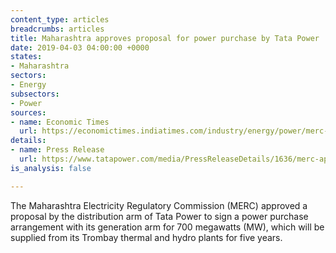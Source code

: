 ```yaml
---
content_type: articles
breadcrumbs: articles
title: Maharashtra approves proposal for power purchase by Tata Power
date: 2019-04-03 04:00:00 +0000
states:
- Maharashtra
sectors:
- Energy
subsectors:
- Power
sources:
- name: Economic Times
  url: https://economictimes.indiatimes.com/industry/energy/power/merc-approves-700-mw-ppa-of-tata-power-for-five-years/articleshow/68598403.cms
details:
- name: Press Release
  url: https://www.tatapower.com/media/PressReleaseDetails/1636/merc-approves-700-mw-ppa-between-distribution-and-generation-business-of-tata-power-for-the-next-five-years
is_analysis: false

---
```

The Maharashtra Electricity Regulatory Commission (MERC) approved a proposal by the distribution arm of Tata Power to sign a power purchase arrangement with its generation arm for 700 megawatts (MW), which will be supplied from its Trombay thermal and hydro plants for five years.